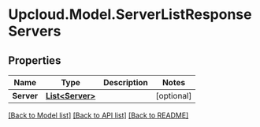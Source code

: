 # Upcloud.Model.ServerListResponseServers
## Properties

Name | Type | Description | Notes
------------ | ------------- | ------------- | -------------
**Server** | [**List&lt;Server&gt;**](Server.md) |  | [optional] 

[[Back to Model list]](../README.md#documentation-for-models) [[Back to API list]](../README.md#documentation-for-api-endpoints) [[Back to README]](../README.md)

